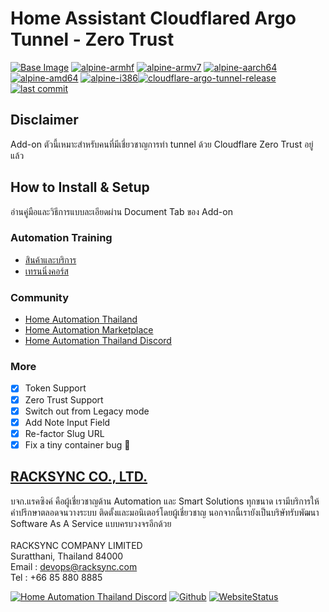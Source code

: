 # Home Assistant Cloudflared Argo Tunnel - Zero Trust


[![Base Image](https://img.shields.io/github/v/release/hassio-addons/addon-base?color=orange&label=Hassio%20Image)](https://github.com/hassio-addons/addon-base)  [![alpine-armhf](https://img.shields.io/badge/armhf-yes-brightgreen)](https://alpinelinux.org/releases/) 
[![alpine-armv7](https://img.shields.io/badge/armv7-yes-brightgreen)](https://alpinelinux.org/releases/) 
[![alpine-aarch64](https://img.shields.io/badge/aarch64-yes-brightgreen)](https://alpinelinux.org/releases/) 
[![alpine-amd64](https://img.shields.io/badge/amd64-yes-brightgreen)](https://alpinelinux.org/releases/) 
[![alpine-i386](https://img.shields.io/badge/i386-yes-brightgreen)](https://alpinelinux.org/releases/)[![cloudflare-argo-tunnel-release](https://img.shields.io/github/v/release/racksync/hass-addons-cloudflared-tunnel)](https://github.com/racksync/hass-addons-cloudflared-tunnel/releases) [![last commit](https://img.shields.io/github/last-commit/racksync/hass-addons-cloudflared-tunnel)](https://github.com/racksync/hass-addons-cloudflared-tunnel/commit/)

## Disclaimer ###

Add-on ตัวนี้เหมาะสำหรับคนที่มีเชี่ยวชาญการทำ tunnel ด้วย Cloudflare Zero Trust อยู่แล้ว 

## How to Install & Setup

อ่านคู่มือและวิธีการแบบละเอียดผ่าน Document Tab ของ Add-on

### Automation Training

- [สินค้าและบริการ](http://racksync.com)
- [เทรนนิ่งคอร์ส](https://facebook.com/racksync)

### Community

- [Home Automation Thailand](https://www.facebook.com/groups/hathailand)
- [Home Automation Marketplace](https://www.facebook.com/groups/hatmarketplace)
- [Home Automation Thailand Discord](https://discord.gg/Wc5CwnWkp4)

### More

- [X] Token Support
- [X] Zero Trust Support
- [X] Switch out from Legacy mode
- [X] Add Note Input Field 
- [X] Re-factor Slug URL
- [X] Fix a tiny container bug :tada:

## [RACKSYNC CO., LTD.](https://racksync.com)

บจก.แรคซิงค์ คือผู้เชี่ยวชาญด้าน Automation และ Smart Solutions ทุกขนาด เรามีบริการให้คำปรึกษาตลอดจนวางระบบ ติดตั้งและมอนิเตอร์โดยผู้เชี่ยวชาญ นอกจากนี้เรายังเป็นบริษัทรับพัฒนา Software As A Service แบบครบวงจรอีกด้วย
\
\
RACKSYNC COMPANY LIMITED \
Suratthani, Thailand 84000 \
Email : devops@racksync.com \
Tel : +66 85 880 8885 



[![Home Automation Thailand Discord](https://img.shields.io/discord/986181205504438345?style=for-the-badge)](https://discord.gg/Wc5CwnWkp4) [![Github](https://img.shields.io/github/followers/racksync?style=for-the-badge)](https://github.com/racksync) 
[![WebsiteStatus](https://img.shields.io/website?down_color=grey&down_message=Offline&style=for-the-badge&up_color=green&up_message=Online&url=https%3A%2F%2Fracksync.com)](https://racksync.com)